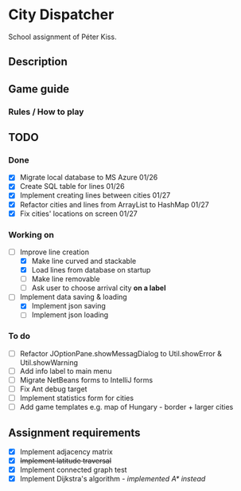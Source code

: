 # City Dispatcher
School assignment of Péter Kiss.

## Description

## Game guide

### Rules / How to play

## TODO

### Done
- [x] Migrate local database to MS Azure 01/26
- [x] Create SQL table for lines 01/26
- [x] Implement creating lines between cities 01/27
- [x] Refactor cities and lines from ArrayList to HashMap 01/27
- [x] Fix cities' locations on screen 01/27

### Working on
- [ ] Improve line creation
  - [x] Make line curved and stackable
  - [x] Load lines from database on startup
  - [ ] Make line removable
  - [ ] Ask user to choose arrival city **on a label**
- [ ] Implement data saving & loading
  - [x] Implement json saving
  - [ ] Implement json loading

### To do
- [ ] Refactor JOptionPane.showMessagDialog to Util.showError & Util.showWarning
- [ ] Add info label to main menu
- [ ] Migrate NetBeans forms to IntelliJ forms
- [ ] Fix Ant debug target
- [ ] Implement statistics form for cities
- [ ] Add game templates e.g. map of Hungary - border + larger cities

## Assignment requirements
- [x] Implement adjacency matrix
- [x] ~~Implement latitude traversal~~
- [x] Implement connected graph test
- [x] Implement Dijkstra's algorithm - *implemented A\* instead*
